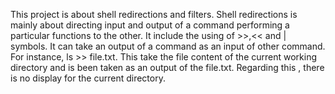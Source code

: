 This project is about shell redirections and filters. Shell redirections is mainly about directing input and output of a command performing a particular functions to the other. It include the using of >>,<< and | symbols. It can take an output of a command as an input of other command.
For instance, ls >> file.txt. This take the file content of the current working directory and is been taken as an output of the file.txt. Regarding this , there is no display for the current directory.
